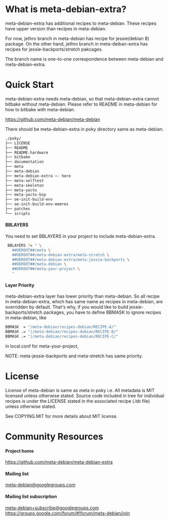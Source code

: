 
What is meta-debian-extra?
==========================

meta-debian-extra has additional recipes to meta-debian.
These recipes have upper version than recipes in meta-debian.

For now, jethro branch in meta-debian has recipe for jessie(debian 8) package.
On the other hand, jethro branch in meta-deiban-extra has recipes for jessie-backports/stretch pakcages.

The branch name is one-to-one correspondence between meta-debian and meta-debian-extra.

Quick Start
===========

meta-debian-extra needs meta-debian, so that meta-debian-extra cannot bitbake without meta-debian.
Please refer to README in meta-debian for how to bitbake with meta-debian.

https://github.com/meta-debian/meta-debian

There should be meta-debian-extra in poky directory same as meta-debian.

```sh
./poky/
├── LICENSE
├── README
├── README.hardware
├── bitbake
├── documentation
├── meta
├── meta-debian
├── meta-debian-extra <- here
├── meta-selftest
├── meta-skeleton
├── meta-yocto
├── meta-yocto-bsp
├── oe-init-build-env
├── oe-init-build-env-memres
├── patches
└── scripts
```

#### BBLAYERS

You need to set BBLAYERS in your project to include meta-debian-extra.

```sh
 BBLAYERS ?= " \
   ##OEROOT##/meta \
   ##OEROOT##/meta-debian-extra/meta-stretch \
   ##OEROOT##/meta-debian-extra/meta-jessie-backports \
   ##OEROOT##/meta-debian \
   ##OEROOT##/meta-your-project \
   "
```

#### Layer Priority

meta-debian-extra layer has lower priority than meta-debian.
So all recipe in meta-debian-extra, which has same name as recipes in meta-debian, are overridden by default.
That's why, if you would like to build jessie-backports/stretch packages,
you have to define BBMASK to ignore recipes in meta-debian, like

```sh
BBMASK  = "/meta-debian/recipes-debian/RECIPE-A/"
BBMASK .= "|/meta-debian/recipes-debian/RECIPE-B/"
BBMASK .= "|/meta-debian/recipes-debian/RECIPE-C/"
```

in local.conf for meta-your-project,

NOTE: meta-jessie-backports and meta-stretch has same priority.

License
=======

License of meta-debian is same as meta in poky i.e. All metadata is MIT licensed unless otherwise stated. Source code included in tree for individual recipes is under the LICENSE stated in the associated recipe (.bb file) unless otherwise stated.

See COPYING.MIT for more details about MIT license.

Community Resources
===================

#### Project home

https://github.com/meta-debian/meta-debian-extra

#### Mailing list

meta-debian@googlegroups.com

#### Mailing list subscription

meta-debian+subscribe@googlegroups.com
https://groups.google.com/forum/#!forum/meta-debian/join
